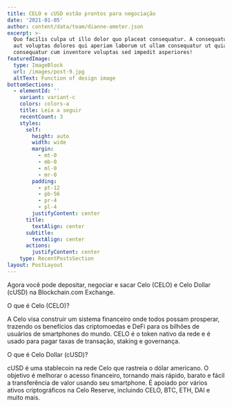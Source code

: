 ```yaml
---
title: CELO e cUSD estão prontos para negociação
date: '2021-01-05'
author: content/data/team/dianne-ameter.json
excerpt: >-
  Quo facilis culpa ut illo dolor quo placeat consequatur. A consequatur facilis
  aut voluptas dolores qui aperiam laborum ut ullam consequatur ut quia
  consequatur cum inventore voluptas sed impedit asperiores!
featuredImage:
  type: ImageBlock
  url: /images/post-9.jpg
  altText: Function of design image
bottomSections:
  - elementId: ''
    variant: variant-c
    colors: colors-a
    title: Leia a seguir
    recentCount: 3
    styles:
      self:
        height: auto
        width: wide
        margin:
          - mt-0
          - mb-0
          - ml-0
          - mr-0
        padding:
          - pt-12
          - pb-56
          - pr-4
          - pl-4
        justifyContent: center
      title:
        textAlign: center
      subtitle:
        textAlign: center
      actions:
        justifyContent: center
    type: RecentPostsSection
layout: PostLayout
---
```

Agora você pode depositar, negociar e sacar Celo (CELO) e Celo Dollar (cUSD) na Blockchain.com Exchange.

O que é Celo (CELO)?

A Celo visa construir um sistema financeiro onde todos possam prosperar, trazendo os benefícios das criptomoedas e DeFi para os bilhões de usuários de smartphones do mundo. CELO é o token nativo da rede e é usado para pagar taxas de transação, staking e governança.

O que é Celo Dollar (cUSD)?

cUSD é uma stablecoin na rede Celo que rastreia o dólar americano. O objetivo é melhorar o acesso financeiro, tornando mais rápido, barato e fácil a transferência de valor usando seu smartphone. É apoiado por vários ativos criptográficos na Celo Reserve, incluindo CELO, BTC, ETH, DAI e muito mais.
